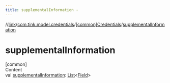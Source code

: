 ```yaml
---
title: supplementalInformation -
---
```

//[link](../../index.md)/[com.tink.model.credentials](../index.md)/[[common]Credentials](index.md)/[supplementalInformation](supplemental-information.md)



# supplementalInformation  
[common]  
Content  
val [supplementalInformation](supplemental-information.md): [List](https://kotlinlang.org/api/latest/jvm/stdlib/kotlin.collections/-list/index.html)<[Field](../../com.tink.model.misc/[common]-field/index.md)>  



